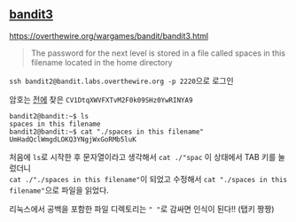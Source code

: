 ## [bandit3](https://overthewire.org/wargames/bandit/bandit3.html)

https://overthewire.org/wargames/bandit/bandit3.html
> The password for the next level is stored in a file called spaces in this filename located in the home directory


``` ssh bandit2@bandit.labs.overthewire.org -p 2220 ```으로 로그인  

암호는 [전에](./Bandit%20풀이/bandit03.md) 찾은 ```CV1DtqXWVFXTvM2F0k09SHz0YwRINYA9```

```
bandit2@bandit:~$ ls
spaces in this filename
bandit2@bandit:~$ cat "./spaces in this filename"
UmHadQclWmgdLOKQ3YNgjWxGoRMb5luK
```

처음에 ```ls```로 시작한 후 문자열이라고 생각해서 ```cat ./"spac``` 이 상태에서 TAB 키를 눌렀더니  
```cat ./"./spaces in this filename"```이 되었고 수정해서 ```cat "./spaces in this filename"```으로 파일을 읽었다.  

리눅스에서 공백을 포함한 파일 디렉토리는 ```" "```로 감싸면 인식이 된다!! (탭키 짱짱)
